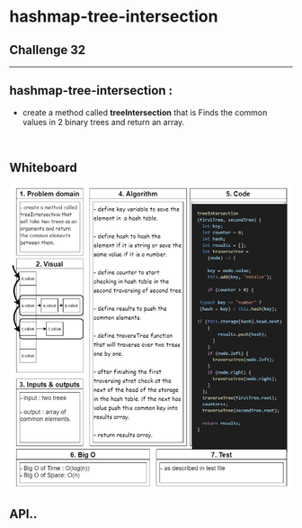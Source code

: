 # hashmap-tree-intersection

## Challenge 32

<hr>

## hashmap-tree-intersection :

- create a method called **treeIntersection** that is Finds the common values in 2 binary trees and return an array.

  <br>

## Whiteboard

![challange32](./images/challange32.jpg)

<!-- <img src="images/challange07.jpg" /> -->

## API..

<!-- Description of each method publicly available to your Linked List -->
